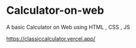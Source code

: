 # Calculator-on-web
A basic Calculator on Web using HTML , CSS , JS

https://classiccalculator.vercel.app/